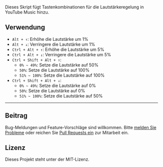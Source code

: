 Dieses Skript fügt Tastenkombinationen für die Lautstärkeregelung in YouTube Music hinzu.

## Verwendung

- `Alt + ↑`: Erhöhe die Lautstärke um 1%
- `Alt + ↓`: Verringere die Lautstärke um 1%
- `Ctrl + Alt + ↑`: Erhöhe die Lautstärke um 5%
- `Ctrl + Alt + ↓`: Verringere die Lautstärke um 5%
- `Ctrl + Shift + Alt + ↑`:
  - `0% ~ 49%`: Setze die Lautstärke auf 50%
  - `50%`: Setze die Lautstärke auf 100%
  - `51% ~ 100%`: Setze die Lautstärke auf 100%
- `Ctrl + Shift + Alt + ↓`:
  - `0% ~ 49%`: Setze die Lautstärke auf 0%
  - `50%`: Setze die Lautstärke auf 0%
  - `51% ~ 100%`: Setze die Lautstärke auf 50%

---

## Beitrag

Bug-Meldungen und Feature-Vorschläge sind willkommen. Bitte [melden Sie Probleme](https://github.com/yossy17/youtube-music-sound-enhanced/issues) oder reichen Sie [Pull Requests ein](https://github.com/yossy17/youtube-music-sound-enhanced/pulls) zur Mitarbeit ein.

## Lizenz

Dieses Projekt steht unter der MIT-Lizenz.
